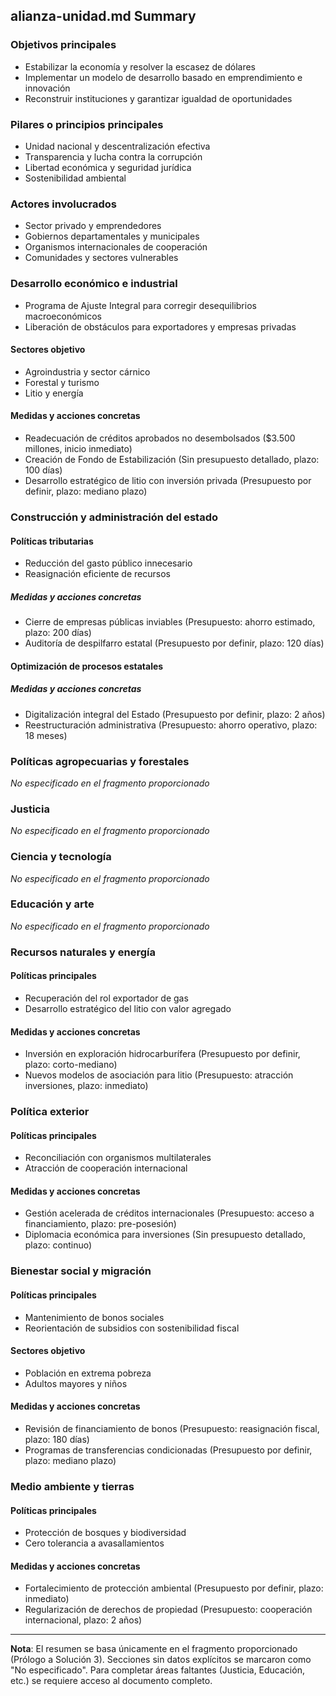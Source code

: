 ## alianza-unidad.md Summary

### Objetivos principales
- Estabilizar la economía y resolver la escasez de dólares
- Implementar un modelo de desarrollo basado en emprendimiento e innovación
- Reconstruir instituciones y garantizar igualdad de oportunidades

### Pilares o principios principales
- Unidad nacional y descentralización efectiva
- Transparencia y lucha contra la corrupción
- Libertad económica y seguridad jurídica
- Sostenibilidad ambiental

### Actores involucrados
- Sector privado y emprendedores
- Gobiernos departamentales y municipales
- Organismos internacionales de cooperación
- Comunidades y sectores vulnerables

### Desarrollo económico e industrial
- Programa de Ajuste Integral para corregir desequilibrios macroeconómicos
- Liberación de obstáculos para exportadores y empresas privadas

#### Sectores objetivo
- Agroindustria y sector cárnico
- Forestal y turismo
- Litio y energía

#### Medidas y acciones concretas
- Readecuación de créditos aprobados no desembolsados ($3.500 millones, inicio inmediato)
- Creación de Fondo de Estabilización (Sin presupuesto detallado, plazo: 100 días)
- Desarrollo estratégico de litio con inversión privada (Presupuesto por definir, plazo: mediano plazo)

### Construcción y administración del estado

#### Políticas tributarias
- Reducción del gasto público innecesario
- Reasignación eficiente de recursos

##### Medidas y acciones concretas
- Cierre de empresas públicas inviables (Presupuesto: ahorro estimado, plazo: 200 días)
- Auditoría de despilfarro estatal (Presupuesto por definir, plazo: 120 días)

#### Optimización de procesos estatales

##### Medidas y acciones concretas
- Digitalización integral del Estado (Presupuesto por definir, plazo: 2 años)
- Reestructuración administrativa (Presupuesto: ahorro operativo, plazo: 18 meses)

### Políticas agropecuarias y forestales
*No especificado en el fragmento proporcionado*

### Justicia
*No especificado en el fragmento proporcionado*

### Ciencia y tecnología
*No especificado en el fragmento proporcionado*

### Educación y arte
*No especificado en el fragmento proporcionado*

### Recursos naturales y energía

#### Políticas principales
- Recuperación del rol exportador de gas
- Desarrollo estratégico del litio con valor agregado

#### Medidas y acciones concretas
- Inversión en exploración hidrocarburífera (Presupuesto por definir, plazo: corto-mediano)
- Nuevos modelos de asociación para litio (Presupuesto: atracción inversiones, plazo: inmediato)

### Política exterior

#### Políticas principales
- Reconciliación con organismos multilaterales
- Atracción de cooperación internacional

#### Medidas y acciones concretas
- Gestión acelerada de créditos internacionales (Presupuesto: acceso a financiamiento, plazo: pre-posesión)
- Diplomacia económica para inversiones (Sin presupuesto detallado, plazo: continuo)

### Bienestar social y migración

#### Políticas principales    
- Mantenimiento de bonos sociales
- Reorientación de subsidios con sostenibilidad fiscal

#### Sectores objetivo
- Población en extrema pobreza
- Adultos mayores y niños

#### Medidas y acciones concretas
- Revisión de financiamiento de bonos (Presupuesto: reasignación fiscal, plazo: 180 días)
- Programas de transferencias condicionadas (Presupuesto por definir, plazo: mediano plazo)

### Medio ambiente y tierras

#### Políticas principales    
- Protección de bosques y biodiversidad
- Cero tolerancia a avasallamientos

#### Medidas y acciones concretas
- Fortalecimiento de protección ambiental (Presupuesto por definir, plazo: inmediato)
- Regularización de derechos de propiedad (Presupuesto: cooperación internacional, plazo: 2 años)

---
**Nota**: El resumen se basa únicamente en el fragmento proporcionado (Prólogo a Solución 3). Secciones sin datos explícitos se marcaron como "No especificado". Para completar áreas faltantes (Justicia, Educación, etc.) se requiere acceso al documento completo.